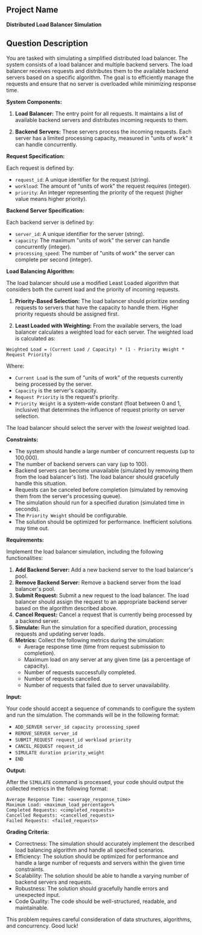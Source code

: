 ## Project Name

**Distributed Load Balancer Simulation**

## Question Description

You are tasked with simulating a simplified distributed load balancer. The system consists of a load balancer and multiple backend servers. The load balancer receives requests and distributes them to the available backend servers based on a specific algorithm. The goal is to efficiently manage the requests and ensure that no server is overloaded while minimizing response time.

**System Components:**

1.  **Load Balancer:** The entry point for all requests. It maintains a list of available backend servers and distributes incoming requests to them.

2.  **Backend Servers:** These servers process the incoming requests. Each server has a limited processing capacity, measured in "units of work" it can handle concurrently.

**Request Specification:**

Each request is defined by:

*   `request_id`: A unique identifier for the request (string).
*   `workload`: The amount of "units of work" the request requires (integer).
*   `priority`: An integer representing the priority of the request (higher value means higher priority).

**Backend Server Specification:**

Each backend server is defined by:

*   `server_id`: A unique identifier for the server (string).
*   `capacity`: The maximum "units of work" the server can handle concurrently (integer).
*   `processing_speed`: The number of "units of work" the server can complete per second (integer).

**Load Balancing Algorithm:**

The load balancer should use a modified Least Loaded algorithm that considers both the current load and the priority of incoming requests.

1.  **Priority-Based Selection:** The load balancer should prioritize sending requests to servers that have the capacity to handle them. Higher priority requests should be assigned first.

2.  **Least Loaded with Weighting:** From the available servers, the load balancer calculates a weighted load for each server. The weighted load is calculated as:

```
Weighted Load = (Current Load / Capacity) * (1 - Priority Weight * Request Priority)
```

   Where:

   *   `Current Load` is the sum of "units of work" of the requests currently being processed by the server.
   *   `Capacity` is the server's capacity.
   *   `Request Priority` is the request's priority.
   *   `Priority Weight` is a system-wide constant (float between 0 and 1, inclusive) that determines the influence of request priority on server selection.

   The load balancer should select the server with the *lowest* weighted load.

**Constraints:**

*   The system should handle a large number of concurrent requests (up to 100,000).
*   The number of backend servers can vary (up to 100).
*   Backend servers can become unavailable (simulated by removing them from the load balancer's list). The load balancer should gracefully handle this situation.
*   Requests can be canceled before completion (simulated by removing them from the server's processing queue).
*   The simulation should run for a specified duration (simulated time in seconds).
*   The `Priority Weight` should be configurable.
*   The solution should be optimized for performance. Inefficient solutions may time out.

**Requirements:**

Implement the load balancer simulation, including the following functionalities:

1.  **Add Backend Server:** Add a new backend server to the load balancer's pool.
2.  **Remove Backend Server:** Remove a backend server from the load balancer's pool.
3.  **Submit Request:** Submit a new request to the load balancer. The load balancer should assign the request to an appropriate backend server based on the algorithm described above.
4.  **Cancel Request:** Cancel a request that is currently being processed by a backend server.
5.  **Simulate:** Run the simulation for a specified duration, processing requests and updating server loads.
6.  **Metrics:** Collect the following metrics during the simulation:
    *   Average response time (time from request submission to completion).
    *   Maximum load on any server at any given time (as a percentage of capacity).
    *   Number of requests successfully completed.
    *   Number of requests cancelled.
    *   Number of requests that failed due to server unavailability.

**Input:**

Your code should accept a sequence of commands to configure the system and run the simulation. The commands will be in the following format:

*   `ADD_SERVER server_id capacity processing_speed`
*   `REMOVE_SERVER server_id`
*   `SUBMIT_REQUEST request_id workload priority`
*   `CANCEL_REQUEST request_id`
*   `SIMULATE duration priority_weight`
*   `END`

**Output:**

After the `SIMULATE` command is processed, your code should output the collected metrics in the following format:

```
Average Response Time: <average_response_time>
Maximum Load: <maximum_load_percentage>%
Completed Requests: <completed_requests>
Cancelled Requests: <cancelled_requests>
Failed Requests: <failed_requests>
```

**Grading Criteria:**

*   Correctness: The simulation should accurately implement the described load balancing algorithm and handle all specified scenarios.
*   Efficiency: The solution should be optimized for performance and handle a large number of requests and servers within the given time constraints.
*   Scalability: The solution should be able to handle a varying number of backend servers and requests.
*   Robustness: The solution should gracefully handle errors and unexpected input.
*   Code Quality: The code should be well-structured, readable, and maintainable.

This problem requires careful consideration of data structures, algorithms, and concurrency. Good luck!
